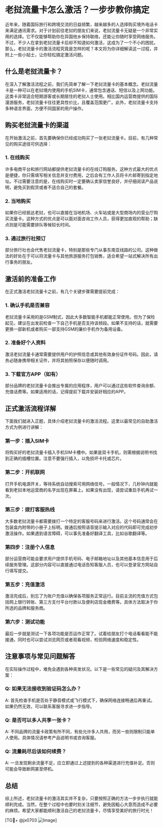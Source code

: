 # 老挝流量卡怎么激活？一步步教你搞定

近年来，随着国际旅行和跨境交流的日益频繁，越来越多的人选择购买境外电话卡来满足通讯需求。对于计划前往老挝的朋友们来说，老挝流量卡无疑是一个非常实用的选择。它不仅能够帮助你在异国他乡保持联络，还能让你随时享受网络服务。不过，不少人在拿到老挝流量卡后却不知道如何激活，这成为了一个不小的困扰。那么，老挝流量卡的激活流程究竟是怎样的呢？本文将为你详细解读这一过程，并附上一些小贴士，让你轻松搞定激活问题。

## 什么是老挝流量卡？

在深入了解激活流程之前，我们先简单了解一下老挝流量卡的基本概念。老挝流量卡是一种可以在老挝境内使用的手机SIM卡，通常包含通话、短信以及上网功能。这类卡非常适合短期游客或长期居住的老挝人士使用。相比国内运营商提供的国际漫游服务，老挝流量卡往往更具性价比，且覆盖范围更广。此外，老挝流量卡支持多种语言界面，方便不同国家的用户操作。

## 购买老挝流量卡的渠道

在开始激活之前，首先要确保你已经成功购买了一张老挝流量卡。目前，有几种常见的购买途径可供选择：

### 1. 在线购买
许多电商平台和旅行网站都提供老挝流量卡的在线订购服务。这种方式最大的优点是便捷，你只需填写相关信息并支付费用，之后会有工作人员将卡片邮寄到指定地址。不过需要注意的是，在线购买时一定要确认卖家信誉良好，并仔细阅读产品说明，避免买到假货或者不适合自己的套餐。

### 2. 当地购买
如果你已经抵达老挝，也可以直接在当地机场、火车站或是大型商场内的营业厅购买流量卡。这种方式的优点是可以面对面咨询工作人员，获得更加直观的帮助；缺点则是可能需要排队等候较长时间。

### 3. 通过旅行社预订
部分旅行社也会代售老挝流量卡，特别是那些专门从事东南亚线路的公司。这种做法的好处在于可以将流量卡与其他旅游服务打包销售，适合希望一站式解决所有出行事务的朋友。

## 激活前的准备工作

在正式激活老挝流量卡之前，有几个关键步骤需要提前完成：

### 1. 确认手机是否兼容
老挝流量卡采用的是GSM制式，因此大多数智能手机都能正常使用。但为了保险起见，建议在出发前检查一下自己手机是否支持该频段。如果不支持的话，就需要更换一部新机或者购买一部支持GSM的廉价手机作为备用设备。

### 2. 准备好个人资料
激活老挝流量卡通常需要提供用户的护照信息或其他有效身份证件号码。因此，请务必随身携带相关证件，并将其拍照保存以便随时调用。

### 3. 下载官方APP（如有）
部分品牌的老挝流量卡会推出专属的应用程序，用户可以通过这些软件查询余额、充值话费等。如果适用的话，记得提前下载并安装好相应的APP。

## 正式激活流程详解

下面我们就进入正题，具体介绍老挝流量卡的激活流程。这里以最常见的自助激活方式为例进行讲解：

### 第一步：插入SIM卡
将购买好的老挝流量卡插入手机SIM卡槽中。如果是双卡手机，则需根据说明书找到正确的插槽位置。注意不要强行插入，以免损坏卡托或芯片。

### 第二步：开机联网
打开手机电源开关，等待系统自动搜索可用网络信号。一般情况下，几秒钟内就能看到老挝本地运营商的名字出现在屏幕上。如果没有出现，请尝试重启手机再试一次。

### 第三步：拨打客服热线
大多数老挝流量卡都需要拨打一个特定的客服号码来进行激活。这个号码通常会在包装盒内附带的小册子上标明。拨通后按照语音提示输入对应的代码即可完成初步激活操作。如果遇到语言障碍，可以事先准备好翻译工具，比如谷歌翻译等。

### 第四步：注册个人信息
部分运营商可能会要求用户提供手机号码、电子邮箱地址以及其他基本信息用于后续服务管理。这部分内容可以直接通过电话告知客服人员，也可以登录官方网站自行填写提交。

### 第五步：充值激活
激活完成后，别忘了为账户充值以确保各项服务正常运行。目前主流的充值方式包括网上银行转账、第三方支付平台付款以及便利店现金缴费等。具体方法取决于你所选的品牌和服务商。

### 第六步：测试功能
最后一步就是测试一下各项功能是否运作正常了。试着给朋友打个电话看看能不能接通，同时也可以尝试浏览网页或者观看视频，检验网络速度和稳定性。

## 注意事项与常见问题解答

在实际操作过程中，难免会遇到各种突发状况。以下是一些常见的疑问及其解决方案：

### Q: 如果无法接收到验证码怎么办？
A: 首先检查手机是否处于静音模式或飞行模式下，确保网络连接畅通后再重试。如果仍然无效，可以联系客服寻求进一步指导。

### Q: 是否可以多人共享一张卡？
A: 不同品牌的流量卡政策有所不同，有些允许多人共用，而另一些则限制只能单人使用。具体情况请参考产品说明书或咨询客服。

### Q: 流量耗尽后该如何续费？
A: 一旦发现剩余流量不足，应立即通过上述提到的各种渠道进行充值补足。否则可能会导致断网甚至停机。

## 总结

综上所述，老挝流量卡的激活其实并不复杂，只要按照正确的方法一步步执行就能顺利完成。当然，在整个过程中也要时刻关注细节，避免因粗心大意而造成不必要的麻烦。希望大家都能顺利激活自己的老挝流量卡，尽情享受美好的旅行时光！

[TG💪+ @jx0703 ![Image](https://github.com/user-attachments/assets/dbca1d08-cadb-493c-b0ec-ad6f7a83f270)]